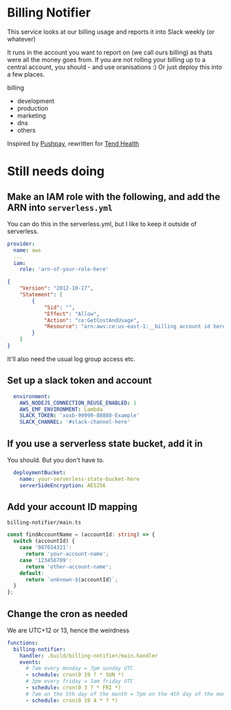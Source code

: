 # Billing Notifier

This service looks at our billing usage and reports it into Slack weekly (or whatever)

It runs in the account you want to report on (we call ours billing) as thats were all the money goes from. If you are not rolling your billing up to a central account, you should - and use
oranisations :) Or just deploy this into a few places.

billing
  - development
  - production
  - marketing
  - dns
  - others


Inspired by [Pushpay](https://github.com/pushpay), rewritten for [Tend Health](https://github.com/tendnz)

# Still needs doing

## Make an IAM role with the following, and add the ARN into `serverless.yml`

You can do this in the serverless.yml, but I like to keep it outside of serverless.

```yml
provider:
  name: aws
  ...
  iam:
    role: 'arn-of-your-role-here'
```

```json
{
    "Version": "2012-10-17",
    "Statement": [
        {
            "Sid": "",
            "Effect": "Allow",
            "Action": "ce:GetCostAndUsage",
            "Resource": "arn:aws:ce:us-east-1:__billing account id here__:*"
        }
    ]
}
```

It'll also need the usual log group access etc.

## Set up a slack token and account

```yml
  environment:
    AWS_NODEJS_CONNECTION_REUSE_ENABLED: 1
    AWS_EMF_ENVIRONMENT: Lambda
    SLACK_TOKEN: 'xoxb-99999-88888-Example'
    SLACK_CHANNEL: '#slack-channel-here'
```

## If you use a serverless state bucket, add it in

You should. But you don't have to.

```yml
  deploymentBucket:
    name: your-serverless-state-bucket-here
    serverSideEncryption: AES256
```

## Add your account ID mapping

`billing-notifier/main.ts`

```typescript
const findAccountName = (accountId: string) => {
  switch (accountId) {
    case '987654321':
      return 'your-account-name';
    case '123456789':
      return 'other-account-name';
    default:
      return `unknown-${accountId}`;
  }
};
```

## Change the cron as needed

We are UTC+12 or 13, hence the weirdness

```yml
functions:
  billing-notifier:
    handler: .build/billing-notifier/main.handler
    events:
      # 7am every monday = 7pm sunday UTC
      - schedule: cron(0 19 ? * SUN *)
      # 3pm every friday = 3am friday UTC
      - schedule: cron(0 3 ? * FRI *)
      # 7am on the 5th day of the month = 7pm on the 4th day of the month
      - schedule: cron(0 19 4 * ? *)

```